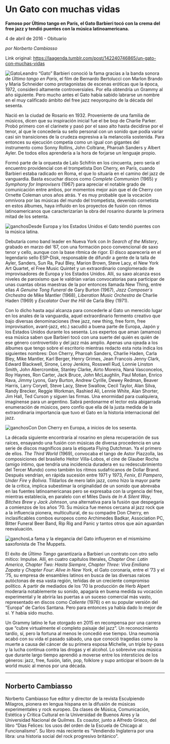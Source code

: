 # Un Gato con muchas vidas

**Famoso por Último tango en París, el Gato Barbieri tocó con la crema del free jazz y tendió puentes con la música latinoamericana.**

4 de abril de 2016 - Obituario

_por Norberto Cambiasso_

Link original: https://laagenda.tumblr.com/post/142240746865/un-gato-con-muchas-vidas

![Gato](https://64.media.tumblr.com/f92c947d1ec902a51ebf88dfbaaf274f/tumblr_inline_pk0evamThV1t6q87u_500.jpg)Leandro “Gato” Barbieri conoció la fama gracias a la banda sonora de *Último tango en Paris*, el film de Bernardo Bertolucci con Marlon Brando y Maria Schneider como protagonistas de escenas eróticas que la época, 1972, consideró altamente controversiales. Por ella obtendría un Grammy al año siguiente. Pero mucho antes el Gato había sabido labrarse un nombre en el muy calificado ámbito del free jazz neoyorquino de la década del sesenta.

 
Nació en la ciudad de Rosario en 1932. Proveniente de una familia de músicos, dicen que su inspiración inicial fue el be bop de Charlie Parker. Probó primero con el clarinete y pasó por el saxo alto hasta decidirse por el tenor, al que le concedería su sello personal con un sonido que podía variar casi sin transiciones de la crudeza expresiva a la melancolía sostenida. Para entonces su ejecución competía como un igual con gigantes del instrumento como Sonny Rollins, John Coltrane, Pharoah Sanders y Albert Ayler. De todos ellos aprendería a la hora de forjarse un lenguaje propio. 



Formó parte de la orquesta de Lalo Schifrin en los cincuenta, pero sería el encuentro providencial con el trompetista Don Cherry, en París, cuando Barbieri estaba radicado en Roma, el que lo situaría en el camino del jazz de vanguardia. Basta escuchar discos como *Complete Communion* (1965) y *Symphony for Improvisers* (1967) para apreciar el notable grado de comunicación entre ambos, por momentos mejor aún que el de Cherry con Ornette Coleman unos años atrás. Y es muy probable que la vocación omnívora por las músicas del mundo del trompetista, devenido cornetista en estos álbumes, haya influido en los proyectos de fusión con ritmos latinoamericanos que caracterizarían la obra del rosarino durante la primera mitad de los setenta. 

![ganchos](https://64.media.tumblr.com/96af6d095765ccd65865cda0a5fb467f/tumblr_inline_pk0evaBr351t6q87u_500.jpg)Desde Europa y los Estados Unidos el Gato tendió puentes con la música latina.

Debutaría como band leader en Nueva York con *In Search of the Mistery*, grabado en marzo del ’67, con una formación poco convencional de saxo tenor y cello, aunque con la base rítmica de rigor. El disco aparecería en el legendario sello ESP-Disk, responsable de difundir a gente de la talla de Ayler, Sanders, Sun Ra, Paul Bley, Marion Brown, Steve Lacy, el New York Art Quartet, el Free Music Quintet y un extraordinario conglomerado de improvisadores de Europa y los Estados Unidos. Allí, su saxo alcanza esos niveles de paroxismo que le valdrían varias convocatorias para participar de unas cuantas obras maestras de la por entonces llamada New Thing, entre ellas *A Genuine Tong Funeral* de Gary Burton (1967), *Jazz Composer´s Orchestra* de Mike Mantler (1968), *Liberation Music Orchestra* de Charlie Haden (1969) y *Escalator Over the Hill* de Carla Bley (1971). 



Con lo dicho hasta aquí alcanza para concederle al Gato un merecido lugar en los anales de la vanguardia, aquel extraordinario fermento creativo que bajo diversas denominaciones (free jazz, new thing, free form, free improvisation, avant-jazz, etc.) sacudió a buena parte de Europa, Japón y los Estados Unidos durante los sesenta. Los expertos que aman (amamos) esa música saben que Barbieri tocó con una suerte del quién es quién de ese género controvertido y del jazz más amplio. Apenas una ojeada a los álbumes que tengo sobre el escritorio mientras redacto esta nota indica los siguientes nombres: Don Cherry, Pharoah Sanders, Charlie Haden, Carla Bley, Mike Mantler, Karl Berger, Henry Grimes, Jean Francois Jenny Clark, Edward Blackwell, Sirone, Leroy Jenkins, Rosswell Rud, Lonnie Linston Smith, John Abercrombie, Stanley Clarke, Airto Moreira, Naná Vasconcelos, Roy Haynes, Ron Carter, Jack Bruce, John McLaughlin, Paul Motian, Enrico Rava, Jimmy Lyons, Gary Burton, Andrew Cyrille, Dewey Redman, Beaver Harris, Larry Coryell, Steve Lacy, Steve Swallow, Cecil Taylor, Alan Silva, Randy Brecker, Reggie Workman, Rashied Ali, Lennie White, Alan Shorter, Jim Hall, Ted Curson y siguen las firmas. Una enormidad para cualquiera, imagínense para un argentino. Sabrá perdonarme el lector esta abigarrada enumeración de músicos, pero confío que ella dé la justa medida de la extraordinaria importancia que tuvo el Gato en la historia internacional del jazz. 

![ganchos](https://64.media.tumblr.com/62170e341acacdc350706fdbe3d085f0/tumblr_inline_pk0evamWQv1t6q87u_500.jpg)Con Don Cherry en Europa, a inicios de los sesenta.

La década siguiente encontraría al rosarino en plena recuperación de sus raíces, ensayando una fusión con músicas de diversa procedencia en una serie de discos magníficos para la etiqueta Flying Dutchman. Ya el primero de ellos. *The Third World* (1969), convocaba el tango de Astor Piazzolla, las composiciones del brasileño Heitor Villa-Lobos, el cine de Glauber Rocha (amigo íntimo, que tendría una incidencia duradera en su redescubrimiento del Tercer Mundo) como también los ritmos sudafricanos de Dollar Brand. Después vendrían, en rápida sucesión entre 1971 y 1973, *Fenix*, *El Pampero*, *Under Fire* y *Bolivia*. Tildarlos de mero latin jazz, como hizo la mayor parte de la crítica, implica subestimar la originalidad de un sonido que abrevaba en las fuentes latinoamericanas pero se expresaba con la urgencia del free, mientras establecía, en paralelo con el Miles Davis de *In A Silent Way*, *Bitches Brew* y *Jack Johnson*, una alternativa para la fusión que despegaría a comienzos de los años ’70. Su música fue menos cercana al jazz rock que a la influencia pionera, multicultural, de su compadre Don Cherry, en inclasificables combos europeos como Archimedes Badkar, Association PC, Bitter Funeral Beer Band, Rip Rig and Panic y tantos otros que aún aguardan reevaluación. 

![ganchos](https://64.media.tumblr.com/648f23531986ef6ddc4c9514e68ced30/tumblr_inline_pk0evbe11n1t6q87u_500.jpg)La fama y la elegancia del Gato influyeron en el mismísimo saxofonista de The Muppets.

El éxito de *Último Tango* garantizaría a Barbieri un contrato con otro sello mítico: Impulse. Allí, en cuatro capítulos literales, *Chapter One: Latin America*, *Chapter Two: Hasta Siempre*, *Chapter Three: Viva Emiliano Zapata* y *Chapter Four: Alive in New York*, el Gato coronaría, entre el ’73 y el ’75, su empresa de ensambles latinos en busca de las diversas raíces autóctonas de esa vasta región, teñidas de un creciente compromiso político. A partir de mediados de los ’70 la producción de Herb Alpert moderaría notablemente su sonido, apagaría en buena medida su vocación experimental y le abriría las puertas a un suceso comercial más vasto, representado en discos como *Caliente* (1976) o en su popular versión del “Europa” de Carlos Santana. Pero para entonces ya había dado lo mejor de sí. Y había sido mucho. 



Un Grammy latino le fue otorgado en 2015 en recompensa por una carrera que “cubre virtualmente el completo paisaje del jazz”. Un reconocimiento tardío, sí, pero la fortuna al menos le concedió ese tiempo. Una neumonía acabó con su vida el pasado sábado, una que conoció tragedias como la muerte a causa del cáncer de su primera esposa Michelle, un triple by-pass y la lucha continua contra las drogas y el alcohol. Lo sobrevive una música que durante largo tiempo aprendió a moverse entre los intersticios de los géneros: jazz, free, fusión, latin, pop, folklore y supo anticipar el boom de la world music al menos por una década. 

  




---

Norberto Cambiasso
------------------

 Norberto Cambiasso fue editor y director de la revista Esculpiendo Milagros, pionera en lengua hispana en la difusión de músicas experimentales y rock europeo. Da clases de Música, Comunicación, Estética y Crítica Cultural en la Universidad de Buenos Aires y la Universidad Nacional de Quilmes. Es coautor, junto a Alfredo Grieco, del libro “Días Felices: los usos del orden de la Escuela de Chicago al Funcionalismo”. Su libro más reciente es “Vendiendo Inglaterra por una libra: una historia social del rock progresivo británico”. 



